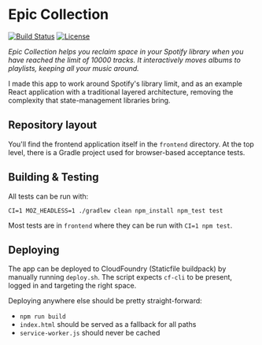 # Epic Collection
[![Build Status](https://travis-ci.org/andreasf/epic-collection.svg?branch=master)](https://travis-ci.org/andreasf/epic-collection)
[![License](https://img.shields.io/badge/License-Apache%202.0-blue.svg)](https://github.com/andreasf/epic-collection/blob/master/LICENSE)

*Epic Collection helps you reclaim space in your Spotify library when you have
reached the limit of 10000 tracks. It interactively moves albums to playlists,
keeping all your music around.*

I made this app to work around Spotify's library limit, and as an example React application
with a traditional layered architecture, removing the complexity that state-management libraries bring.


## Repository layout

You'll find the frontend application itself in the `frontend` directory. At the
top level, there is a Gradle project used for browser-based acceptance tests.


## Building & Testing

All tests can be run with:

```
CI=1 MOZ_HEADLESS=1 ./gradlew clean npm_install npm_test test
```

Most tests are in `frontend` where they can be run with `CI=1 npm test`.


## Deploying

The app can be deployed to CloudFoundry (Staticfile buildpack) by manually running `deploy.sh`.
The script expects `cf-cli` to be present, logged in and targeting the right space.

Deploying anywhere else should be pretty straight-forward:
* `npm run build`
* `index.html` should be served as a fallback for all paths
* `service-worker.js` should never be cached
